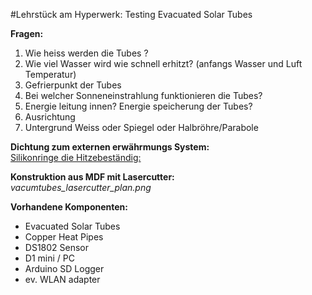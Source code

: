 #Lehrstück am Hyperwerk: Testing Evacuated Solar Tubes  
  
  
**Fragen:**  
1. Wie heiss werden die  Tubes ?  
2. Wie viel Wasser wird wie schnell erhitzt? (anfangs Wasser und Luft Temperatur)  
3. Gefrierpunkt der Tubes  
4. Bei welcher Sonneneinstrahlung funktionieren die Tubes?  
5. Energie leitung innen? Energie speicherung der Tubes?  
6. Ausrichtung  
7. Untergrund Weiss oder Spiegel oder Halbröhre/Parabole  
  
  
**Dichtung zum externen erwährmungs System:**  
[Silikonringe die Hitzebeständig:](http://www.hermannwendler.de/industriebedarf/technische-dichtungsmaterialien/dichtungsmaterialien-als-platten-oder-rollenware/hitzebestaendige-dichtungsmaterialien)  
  
  
**Konstruktion aus MDF mit Lasercutter:**  
*vacumtubes_lasercutter_plan.png*  

**Vorhandene Komponenten:**
- Evacuated Solar Tubes
- Copper Heat Pipes
- DS1802 Sensor
- D1 mini / PC
- Arduino SD Logger
- ev. WLAN adapter
